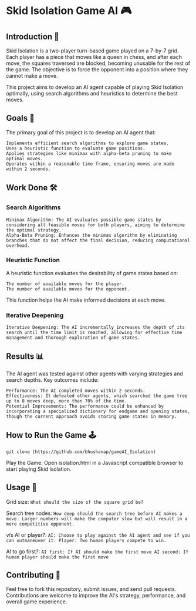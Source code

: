 # Skid Isolation Game AI 🎮

## Introduction 🌟

Skid Isolation is a two-player turn-based game played on a 7-by-7 grid. Each player has a piece that moves like a queen in chess, and after each move, the squares traversed are blocked, becoming unusable for the rest of the game. The objective is to force the opponent into a position where they cannot make a move.

This project aims to develop an AI agent capable of playing Skid Isolation optimally, using search algorithms and heuristics to determine the best moves.

## Goals 🎯

The primary goal of this project is to develop an AI agent that:

    Implements efficient search algorithms to explore game states.
    Uses a heuristic function to evaluate game positions.
    Applies strategies like minimax with alpha-beta pruning to make optimal moves.
    Operates within a reasonable time frame, ensuring moves are made within 2 seconds.

## Work Done 🛠️

### Search Algorithms

    Minimax Algorithm: The AI evaluates possible game states by considering all feasible moves for both players, aiming to determine the optimal strategy.
    Alpha-Beta Pruning: Enhances the minimax algorithm by eliminating branches that do not affect the final decision, reducing computational overhead.

### Heuristic Function

A heuristic function evaluates the desirability of game states based on:

    The number of available moves for the player.
    The number of available moves for the opponent.

This function helps the AI make informed decisions at each move.

### Iterative Deepening

    Iterative Deepening: The AI incrementally increases the depth of its search until the time limit is reached, allowing for effective time management and thorough exploration of game states.

## Results 📊

The AI agent was tested against other agents with varying strategies and search depths. Key outcomes include:

    Performance: The AI completed moves within 2 seconds.
    Effectiveness: It defeated other agents, which searched the game tree up to 8 moves deep, more than 70% of the time.
    Potential Improvements: The performance could be enhanced by incorporating a specialized dictionary for endgame and opening states, though the current approach avoids storing game states in memory.

## How to Run the Game 🕹️

`git clone (https://github.com/bhushanap/gameAI_Isolation)`

Play the Game: Open isolation.html in a Javascript compatible browser to start playing Skid Isolation.

## Usage 📝

Grid size:
    `What should the size of the square grid be?`

Search tree nodes:
    `How deep should the search tree before AI makes a move. Larger numbers will make the computer slow but will result in a more competitive opponent.`

v/s AI or player?:
    ```AI: Choose to play against the AI agent and see if you can outmaneuver it.
    Player: Two human players compete to win.```

AI to go first?:
    ```AI first: If AI should make the first move
    AI second: If human player should make the first move```


## Contributing 🤝

Feel free to fork this repository, submit issues, and send pull requests. Contributions are welcome to improve the AI's strategy, performance, and overall game experience.
